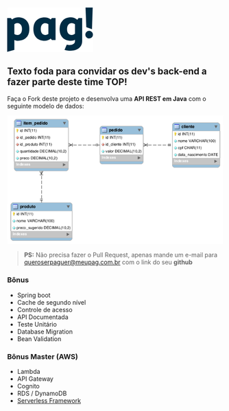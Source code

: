 ![](logo_pag.png)

## Texto foda para convidar os dev's back-end a fazer parte deste time TOP!

Faça o Fork deste projeto e desenvolva uma **API REST em Java** com o seguinte modelo de dados:

![](modelo-dados.png)

> **PS:** Não precisa fazer o Pull Request, apenas mande um e-mail para <queroserpaguer@meupag.com.br> com o link do seu **github**

### Bônus
- Spring boot
- Cache de segundo nível
- Controle de acesso
- API Documentada
- Teste Unitário
- Database Migration
- Bean Validation

### Bônus Master (AWS)
- Lambda
- API Gateway
- Cognito
- RDS / DynamoDB
- [Serverless Framework](https://serverless.com/)
